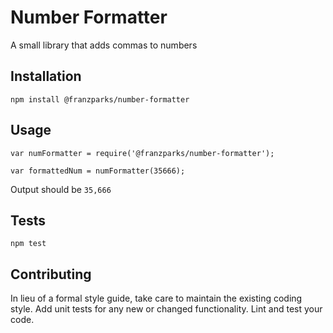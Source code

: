 Number Formatter
=========

A small library that adds commas to numbers

## Installation

  `npm install @franzparks/number-formatter`

## Usage

    var numFormatter = require('@franzparks/number-formatter');

    var formattedNum = numFormatter(35666);
  
  
  Output should be `35,666`


## Tests

  `npm test`

## Contributing

In lieu of a formal style guide, take care to maintain the existing coding style. Add unit tests for any new or changed functionality. Lint and test your code.